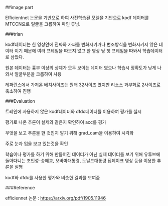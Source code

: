 ##image part

Efficientnet 논문을 기반으로 하여 사전학습된 모델을 기반으로 kodf 데이터를 MTCCN으로 얼굴을 크롭하여 파인 튜닝.

###trian

kodf데이터는 한 영상안에 진짜와 가짜를 변화시키거나 변조방식을 변화시키지 않은 데이터 이기 때문에
여러 프레임을 따오지 않고 한 영상 당 첫 프레임을 따와서 학습데이터로 삼았다.

원본 데이터는 흉부 이상의 상체가 모두 보이는 데이터 였으나 학습시 정확도가 낮게 나와서 얼굴부분을 크롭하여 사용

레퍼런스에서 가져온 베치사이즈는 원래 32사이즈 였지만 리소스 과부화로 2사이즈로 축소하여 진행

###Evaluation

트레인에 사용하지 않은 kodf데이터와 dfdc데이터를 이용하여 평가를 실시

평가로 나온 추론이 실제와 같은지 확인하여 acc를 평가

무엇을 보고 추론을 한 것인지 알기 위해 grad_cam을 이용하여 시각화

주로 눈과 입을 보고 있는것을 확인

학습이나 평가를 하기 위해 만들어진 데이터가 아닌 실제 데이터를 보기 위해
유투브에 돌아다니는 조인성-송혜교, 오바마대통령, 도날드대통령 딥페이크 영상 등을 이용한 추론을 실행

kodf와 dfdc를 사용한 평가와 비슷한 결과를 보여줌

###Reference

efficiennet 논문 : https://arxiv.org/pdf/1905.11946
